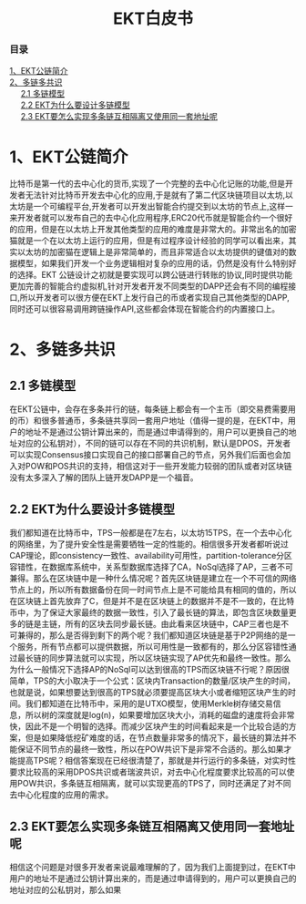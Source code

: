 # <center>EKT白皮书</center>

### 目录
<a href="#cp1">1、EKT公链简介</a><br/>
<a href="#cp2">2、多链多共识</a><br/>
&nbsp;&nbsp;&nbsp;&nbsp; <a href="#cp21">2.1 多链模型</a><br/>
&nbsp;&nbsp;&nbsp;&nbsp; <a href="#cp22">2.2 EKT为什么要设计多链模型</a><br/>
&nbsp;&nbsp;&nbsp;&nbsp; <a href="#cp23">2.3 EKT要怎么实现多条链互相隔离又使用同一套地址呢</a><br/>

<h1 id="cp1">1、EKT公链简介</h1>
<p>比特币是第一代的去中心化的货币,实现了一个完整的去中心化记账的功能,但是开发者无法针对比特币开发去中心化的应用,于是就有了第二代区块链项目以太坊,以太坊是一个可编程平台,开发者可以开发出智能合约提交到以太坊的节点上,这样一来开发者就可以发布自己的去中心化应用程序,ERC20代币就是智能合约一个很好的应用，但是在以太坊上开发其他类型的应用的难度是非常大的。非常出名的加密猫就是一个在以太坊上运行的应用，但是有过程序设计经验的同学可以看出来，其实以太坊的加密猫在逻辑上是非常简单的，而且非常适合以太坊提供的键值对的数据模型，如果我们开发一个业务逻辑相对复杂的应用的话，仍然是没有什么特别好的选择。EKT 公链设计之初就是要实现可以跨公链进行转账的协议,同时提供功能更加完善的智能合约虚拟机,针对开发者开发不同类型的DAPP还会有不同的编程接口,所以开发者可以很方便在EKT上发行自己的币或者实现自己其他类型的DAPP,同时还可以很容易调用跨链操作API,这些都会体现在智能合约的内置接口上。</p>
<h1 id="cp2">2、多链多共识</h1>
<h2 id="cp21">2.1 多链模型</h2>
在EKT公链中，会存在多条并行的链，每条链上都会有一个主币（即交易费需要用的币）和很多普通币，多条链共享同一套用户地址（值得一提的是，在EKT中，用户的地址不是通过公钥计算出来的，而是通过申请得到的，用户可以更换自己的地址对应的公私钥对），不同的链可以存在不同的共识机制，默认是DPOS，开发者可以实现Consensus接口实现自己的接口部署自己的节点，另外我们后面也会加入对POW和POS共识的支持，相信这对于一些开发能力较弱的团队或者对区块链没有太多深入了解的团队上链开发DAPP是一个福音。
<h2 id="cp22">2.2 EKT为什么要设计多链模型</h2>
我们都知道在比特币中，TPS一般都是在7左右，以太坊15TPS，在一个去中心化的网络里，为了提升安全性是需要牺牲一定的性能的。相信很多开发者都听说过CAP理论，即consistency一致性、availability可用性，partition-tolerance分区容错性，在数据库系统中，关系型数据库选择了CA，NoSql选择了AP，三者不可兼得。那么在区块链中是一种什么情况呢？首先区块链是建立在一个不可信的网络节点上的，所以所有数据备份在同一时间节点上是不可能给具有相同的值的，所以在区块链上首先放弃了C，但是并不是在区块链上的数据并不是不一致的，在比特币中，为了保证大家最终的数据一致性，引入了最长链的算法，即包含区块数量更多的链是主链，所有的区块去同步最长链。由此看来区块链中，CAP三者也是不可兼得的，那么是否得到剩下的两个呢？我们都知道区块链是基于P2P网络的是一个服务，所有节点都可以提供数据，所以可用性是一致都有的，那么分区容错性通过最长链的同步算法就可以实现，所以区块链实现了AP优先和最终一致性。那么为什么一般情况下选择AP的NoSql可以达到很高的TPS而区块链不行呢？原因很简单，TPS的大小取决于一个公式：区块内Transaction的数量/区块产生的时间，也就是说，如果想要达到很高的TPS就必须要提高区块大小或者缩短区块产生的时间。我们都知道在比特币中，采用的是UTXO模型，使用Merkle树存储交易信息，所以树的深度就是log(n)，如果要增加区块大小，消耗的磁盘的速度将会非常快，因此不是一个明智的选择。而减少区块产生的时间看起来是一个比较合适的方案，但是如果降低挖矿难度的话，在节点数量非常多的情况下，最长链的算法并不能保证不同节点的最终一致性，所以在POW共识下是非常不合适的。那么如果才能提高TPS呢？相信答案现在已经很清楚了，那就是并行运行的多条链，对实时性要求比较高的采用DPOS共识或者瑞波共识，对去中心化程度要求比较高的可以使用POW共识，多条链互相隔离，就可以实现更高的TPS了，同时还满足了对不同去中心化程度的应用的需求。
<h2 id="cp23">2.3 EKT要怎么实现多条链互相隔离又使用同一套地址呢</h2>
相信这个问题是对很多开发者来说最难理解的了，因为我们上面提到过，在EKT中用户的地址不是通过公钥计算出来的，而是通过申请得到的，用户可以更换自己的地址对应的公私钥对，那么如果